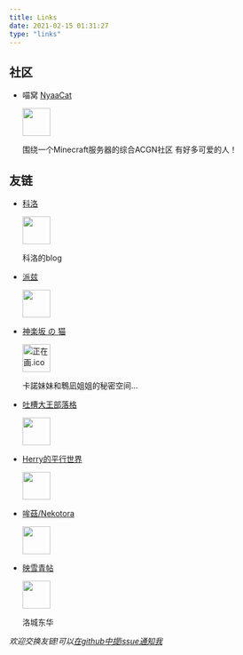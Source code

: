 ```yaml
---
title: Links
date: 2021-02-15 01:31:27
type: "links"
---
```


## 社区

- 喵窝 [NyaaCat](https://www.nyaa.cat) 

  <img src="https://nyaa.cat/images/favicon.ico" alt="" width="50px" height="50px">
  
  围绕一个Minecraft服务器的综合ACGN社区
  有好多可爱的人！

## 友链

- [科洛](https://korostudio.cn) 

  <img src="https://file.korostudio.cn/illust_68988937_20181210_1140512_1569098650676.png" alt="" width="50px" height="50px">
  
  科洛的blog
  
- [派兹](https://blw.moe) 

  <img src="https://cdn.blw.moe/head.png" alt="" width="50px" height="50px">

- [神楽坂 の 猫](https://kagurazaka.cat/)

  <img src="#" alt="正在画.ico" width="50px" height="50px">

  卡諾妹妹和鵯凪姐姐的秘密空间…
  
- [吐槽大王部落格](https://www.tcdw.net/)
  
  <img src="https://www.gravatar.com/avatar/70ae2023afad30dae905344325cece8f?s=64" alt="" width="50px" height="50px">

- [Herry的平行世界](https://blog.herry001.com/)

  <img src="https://blog.herry001.com/wp-content/uploads/2018/04/Head-HD-300x300.jpg" alt="" width="50px" height="50px">

- [哞菇/Nekotora](https://flag.moe/)

  <img src="https://flag.moe/avatar.bab2b7d4.jpg" alt="" width="50px" height="50px">

- [映雪青帖](https://www.aoisnow.net/)

  <img src="https://www.aoisnow.net/blog/wp-content/uploads/2015/09/avatar.jpg" alt="" width="50px" height="50px">

  洛城东华

_欢迎交换友链!可以[在github中提issue通知我](https://github.com/DWCarrot/DWCarrot.github.io/issues)_
